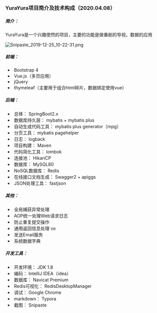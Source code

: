 ### YuraYura项目简介及技术构成（2020.04.08）



##### 简介：

YuraYura是一个兴趣使然的项目，主要的功能是做番剧的导视，数据的应用

![Snipaste_2019-12-25_10-22-31.png](https://i.loli.net/2020/04/27/TDYwVsvpH2oBRu8.png) 



##### 前端：

- ​    Bootstrap 4
- ​    Vue.js（多页应用）
- ​    jQuery
- ​    thymeleaf（主要用于组合html碎片，数据绑定使用vue）

##### 后端：

- ​    总体： SpringBoot2.x
- ​    数据库持久层： mybatis + mybatis plus
- ​    自动生成代码工具： mybatis plus generator（mpg）
- ​    分页工具： mybatis pagehelper
- ​    日志： logback
- ​    项目构建： Maven
- ​    代码简化工具： lombok
- ​    连接池： HikariCP
- ​    数据库： MySQL80
- ​    NoSQL数据库： Redis
- ​    在线接口文档生成： Swagger2 + apiggs
- ​    JSON处理工具： fastjson

##### 其他：

- ​    全局捕获异常处理
- ​    AOP统一处理Web请求日志
- ​    防止重复提交操作
- ​    通用返回信息处理 vo
- ​    发送Email服务
- ​    系统数据字典

##### 开发工具：

- ​    开发环境： JDK 1.8
- ​    编码： IntelliJ IDEA（idea）
- ​    数据库： Navicat Premium
- ​    Redis可视化： RedisDesktopManager
- ​    调试： Google Chrome
- ​    markdown： Typora
- ​    截图： Snipaste

